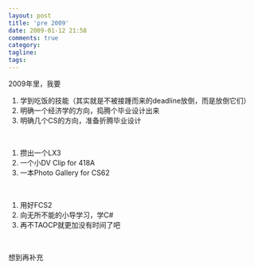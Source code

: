 ```yaml
---
layout: post
title: 'pre 2009'
date: 2009-01-12 21:58
comments: true
category: 
tagline: 
tags:
---
```

    

2009年里，我要 

  1. 学到吃饭的技能（其实就是不被接踵而来的deadline放倒，而是放倒它们）  
  2. 明确一个经济学的方向，捣腾个毕业设计出来  
  3. 明确几个CS的方向，准备折腾毕业设计

  

  1. 攒出一个LX3  
  2. 一个小DV Clip for 418A  
  3. 一本Photo Gallery for CS62

  

  1. 用好FCS2  
  2. 向无所不能的小导学习，学C#  
  3. 再不TAOCP就更加没有时间了吧

  

想到再补充  
